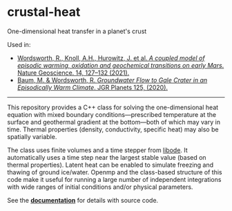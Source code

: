 # crustal-heat

One-dimensional heat transfer in a planet's crust

Used in:
* [Wordsworth, R., Knoll, A.H., Hurowitz, J. et al. *A coupled model of episodic warming, oxidation and geochemical transitions on early Mars*. Nature Geoscience. 14, 127–132 (2021).](https://doi.org/10.1038/s41561-021-00701-8)
* [Baum, M. & Wordsworth, R. *Groundwater Flow to Gale Crater in an Episodically Warm Climate*. JGR Planets 125, (2020).](https://www.doi.org/10.1029/2020JE006397)

--------

This repository provides a C++ class for solving the one-dimensional heat equation with mixed boundary conditions—prescribed temperature at the surface and geothermal gradient at the bottom—both of which may vary in time. Thermal properties (density, conductivity, specific heat) may also be spatially variable.

The class uses finite volumes and a time stepper from [libode](https://github.com/markmbaum/libode). It automatically uses a time step near the largest stable value (based on thermal properties). Latent heat can be enabled to simulate freezing and thawing of ground ice/water. Openmp and the class-based structure of this code make it useful for running a large number of independent integrations with wide ranges of initial conditions and/or physical parameters.

See the [**documentation**](https://markmbaum.github.io/crustal-heat/) for details with source code.
